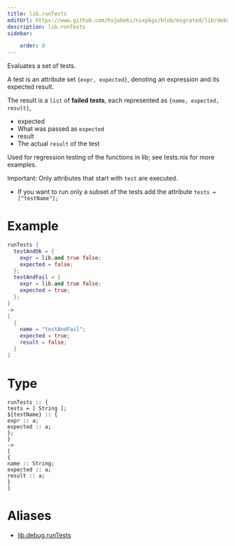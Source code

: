 ```yaml
---
title: lib.runTests
editUrl: https://www.github.com/hsjobeki/nixpkgs/blob/migrated/lib/debug.nix#L289C5
description: lib.runTests
sidebar:

    order: 8
---
```


Evaluates a set of tests.

A test is an attribute set `{expr, expected}`,
denoting an expression and its expected result.

The result is a `list` of __failed tests__, each represented as
`{name, expected, result}`,

- expected
- What was passed as `expected`
- result
- The actual `result` of the test

Used for regression testing of the functions in lib; see
tests.nix for more examples.

Important: Only attributes that start with `test` are executed.

- If you want to run only a subset of the tests add the attribute `tests = ["testName"];`

# Example

```nix
runTests {
  testAndOk = {
    expr = lib.and true false;
    expected = false;
  };
  testAndFail = {
    expr = lib.and true false;
    expected = true;
  };
}
->
[
  {
    name = "testAndFail";
    expected = true;
    result = false;
  }
]
```

# Type

```
runTests :: {
tests = [ String ];
${testName} :: {
expr :: a;
expected :: a;
};
}
->
[
{
name :: String;
expected :: a;
result :: a;
}
]
```


# Aliases

- [lib.debug.runTests](/nix-doc-comments/reference/lib/debug/lib-debug-runtests)


